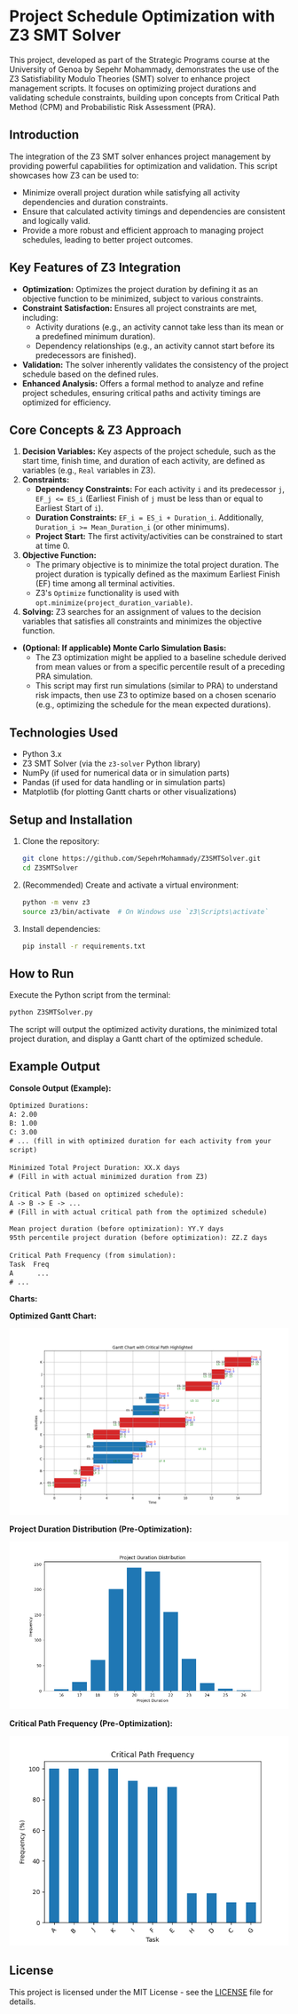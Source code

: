 # Project Schedule Optimization with Z3 SMT Solver

This project, developed as part of the Strategic Programs course at the University of Genoa by Sepehr Mohammady, demonstrates the use of the Z3 Satisfiability Modulo Theories (SMT) solver to enhance project management scripts. It focuses on optimizing project durations and validating schedule constraints, building upon concepts from Critical Path Method (CPM) and Probabilistic Risk Assessment (PRA).

## Introduction

The integration of the Z3 SMT solver enhances project management by providing powerful capabilities for optimization and validation. This script showcases how Z3 can be used to:
*   Minimize overall project duration while satisfying all activity dependencies and duration constraints.
*   Ensure that calculated activity timings and dependencies are consistent and logically valid.
*   Provide a more robust and efficient approach to managing project schedules, leading to better project outcomes.

## Key Features of Z3 Integration

*   **Optimization:** Optimizes the project duration by defining it as an objective function to be minimized, subject to various constraints.
*   **Constraint Satisfaction:** Ensures all project constraints are met, including:
    *   Activity durations (e.g., an activity cannot take less than its mean or a predefined minimum duration).
    *   Dependency relationships (e.g., an activity cannot start before its predecessors are finished).
*   **Validation:** The solver inherently validates the consistency of the project schedule based on the defined rules.
*   **Enhanced Analysis:** Offers a formal method to analyze and refine project schedules, ensuring critical paths and activity timings are optimized for efficiency.

## Core Concepts & Z3 Approach

1.  **Decision Variables:** Key aspects of the project schedule, such as the start time, finish time, and duration of each activity, are defined as variables (e.g., `Real` variables in Z3).
2.  **Constraints:**
    *   **Dependency Constraints:** For each activity `i` and its predecessor `j`, `EF_j <= ES_i` (Earliest Finish of `j` must be less than or equal to Earliest Start of `i`).
    *   **Duration Constraints:** `EF_i = ES_i + Duration_i`. Additionally, `Duration_i >= Mean_Duration_i` (or other minimums).
    *   **Project Start:** The first activity/activities can be constrained to start at time 0.
3.  **Objective Function:**
    *   The primary objective is to minimize the total project duration. The project duration is typically defined as the maximum Earliest Finish (EF) time among all terminal activities.
    *   Z3's `Optimize` functionality is used with `opt.minimize(project_duration_variable)`.
4.  **Solving:** Z3 searches for an assignment of values to the decision variables that satisfies all constraints and minimizes the objective function.

*   **(Optional: If applicable) Monte Carlo Simulation Basis:**
    *   The Z3 optimization might be applied to a baseline schedule derived from mean values or from a specific percentile result of a preceding PRA simulation.
    *   This script may first run simulations (similar to PRA) to understand risk impacts, then use Z3 to optimize based on a chosen scenario (e.g., optimizing the schedule for the mean expected durations).

## Technologies Used

*   Python 3.x
*   Z3 SMT Solver (via the `z3-solver` Python library)
*   NumPy (if used for numerical data or in simulation parts)
*   Pandas (if used for data handling or in simulation parts)
*   Matplotlib (for plotting Gantt charts or other visualizations)

## Setup and Installation

1.  Clone the repository:
    ```bash
    git clone https://github.com/SepehrMohammady/Z3SMTSolver.git
    cd Z3SMTSolver
    ```
2.  (Recommended) Create and activate a virtual environment:
    ```bash
    python -m venv z3
    source z3/bin/activate  # On Windows use `z3\Scripts\activate`
    ```
3.  Install dependencies:
    ```bash
    pip install -r requirements.txt
    ```

## How to Run

Execute the Python script from the terminal:
```bash
python Z3SMTSolver.py
```
The script will output the optimized activity durations, the minimized total project duration, and display a Gantt chart of the optimized schedule.

## Example Output

**Console Output (Example):**
```
Optimized Durations:
A: 2.00
B: 1.00
C: 3.00
# ... (fill in with optimized duration for each activity from your script)

Minimized Total Project Duration: XX.X days 
# (Fill in with actual minimized duration from Z3)

Critical Path (based on optimized schedule):
A -> B -> E -> ... 
# (Fill in with actual critical path from the optimized schedule)
```

```
Mean project duration (before optimization): YY.Y days
95th percentile project duration (before optimization): ZZ.Z days

Critical Path Frequency (from simulation):
Task  Freq
A      ...
# ...
```

**Charts:**

**Optimized Gantt Chart:**

![Gantt chart showing the optimized project schedule with critical path highlighted](z3-gantt-chart.png)

**Project Duration Distribution (Pre-Optimization):**

![Histogram of project durations before Z3 optimization](z3-duration-distribution.png)

**Critical Path Frequency (Pre-Optimization):**

![Bar chart of critical path frequencies before Z3 optimization](z3-critical-path-frequency.png)


## License

This project is licensed under the MIT License - see the [LICENSE](LICENSE) file for details.
